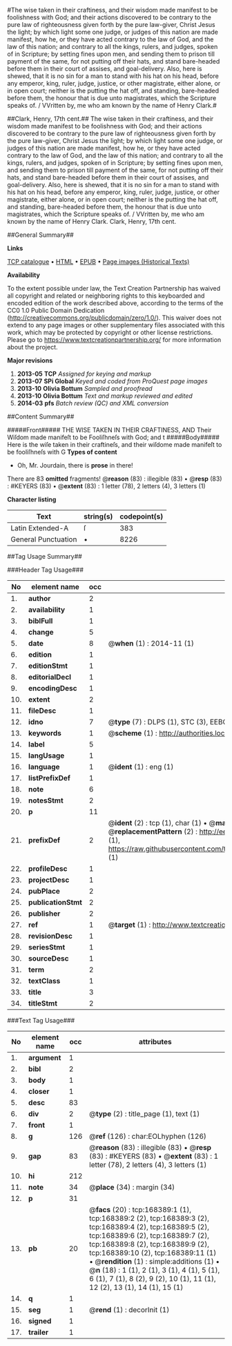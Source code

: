 #The wise taken in their craftiness, and their wisdom made manifest to be foolishness with God; and their actions discovered to be contrary to the pure law of righteousness given forth by the pure law-giver, Christ Jesus the light; by which light some one judge, or judges of this nation are made manifest, how he, or they have acted contrary to the law of God, and the law of this nation; and contrary to all the kings, rulers, and judges, spoken of in Scripture; by setting fines upon men, and sending them to prison till payment of the same, for not putting off their hats, and stand bare-headed before them in their court of assises, and goal-delivery. Also, here is shewed, that it is no sin for a man to stand with his hat on his head, before any emperor, king, ruler, judge, justice, or other magistrate, either alone, or in open court; neither is the putting the hat off, and standing, bare-headed before them, the honour that is due unto magistrates, which the Scripture speaks of. / VVritten by, me who am known by the name of Henry Clark.#

##Clark, Henry, 17th cent.##
The wise taken in their craftiness, and their wisdom made manifest to be foolishness with God; and their actions discovered to be contrary to the pure law of righteousness given forth by the pure law-giver, Christ Jesus the light; by which light some one judge, or judges of this nation are made manifest, how he, or they have acted contrary to the law of God, and the law of this nation; and contrary to all the kings, rulers, and judges, spoken of in Scripture; by setting fines upon men, and sending them to prison till payment of the same, for not putting off their hats, and stand bare-headed before them in their court of assises, and goal-delivery. Also, here is shewed, that it is no sin for a man to stand with his hat on his head, before any emperor, king, ruler, judge, justice, or other magistrate, either alone, or in open court; neither is the putting the hat off, and standing, bare-headed before them, the honour that is due unto magistrates, which the Scripture speaks of. / VVritten by, me who am known by the name of Henry Clark.
Clark, Henry, 17th cent.

##General Summary##

**Links**

[TCP catalogue](http://www.ota.ox.ac.uk/tcp/)  • 
[HTML](http://tei.it.ox.ac.uk/tcp/Texts-HTML/free/A79/A79865.html)  • 
[EPUB](http://tei.it.ox.ac.uk/tcp/Texts-EPUB/free/A79/A79865.epub) • 
[Page images (Historical Texts)](https://historicaltexts.jisc.ac.uk/eebo-99866341e)

**Availability**

To the extent possible under law, the Text Creation Partnership has waived all copyright and related or neighboring rights to this keyboarded and encoded edition of the work described above, according to the terms of the CC0 1.0 Public Domain Dedication (http://creativecommons.org/publicdomain/zero/1.0/). This waiver does not extend to any page images or other supplementary files associated with this work, which may be protected by copyright or other license restrictions. Please go to https://www.textcreationpartnership.org/ for more information about the project.

**Major revisions**

1. __2013-05__ __TCP__ *Assigned for keying and markup*
1. __2013-07__ __SPi Global__ *Keyed and coded from ProQuest page images*
1. __2013-10__ __Olivia Bottum__ *Sampled and proofread*
1. __2013-10__ __Olivia Bottum__ *Text and markup reviewed and edited*
1. __2014-03__ __pfs__ *Batch review (QC) and XML conversion*

##Content Summary##

#####Front#####
THE WISE TAKEN IN THEIR CRAFTINESS, AND Their Wiſdom made manifeſt to be Fooliſhneſs with God; and t
#####Body#####
Here is the wiſe taken in their craftineſs, and their wiſdome made manifeſt to be fooliſhneſs with G
**Types of content**

  * Oh, Mr. Jourdain, there is **prose** in there!

There are 83 **omitted** fragments! 
 @__reason__ (83) : illegible (83)  •  @__resp__ (83) : #KEYERS (83)  •  @__extent__ (83) : 1 letter (78), 2 letters (4), 3 letters (1)

**Character listing**


|Text|string(s)|codepoint(s)|
|---|---|---|
|Latin Extended-A|ſ|383|
|General Punctuation|•|8226|

##Tag Usage Summary##

###Header Tag Usage###

|No|element name|occ|attributes|
|---|---|---|---|
|1.|__author__|2||
|2.|__availability__|1||
|3.|__biblFull__|1||
|4.|__change__|5||
|5.|__date__|8| @__when__ (1) : 2014-11 (1)|
|6.|__edition__|1||
|7.|__editionStmt__|1||
|8.|__editorialDecl__|1||
|9.|__encodingDesc__|1||
|10.|__extent__|2||
|11.|__fileDesc__|1||
|12.|__idno__|7| @__type__ (7) : DLPS (1), STC (3), EEBO-CITATION (1), PROQUEST (1), VID (1)|
|13.|__keywords__|1| @__scheme__ (1) : http://authorities.loc.gov/ (1)|
|14.|__label__|5||
|15.|__langUsage__|1||
|16.|__language__|1| @__ident__ (1) : eng (1)|
|17.|__listPrefixDef__|1||
|18.|__note__|6||
|19.|__notesStmt__|2||
|20.|__p__|11||
|21.|__prefixDef__|2| @__ident__ (2) : tcp (1), char (1)  •  @__matchPattern__ (2) : ([0-9\-]+):([0-9IVX]+) (1), (.+) (1)  •  @__replacementPattern__ (2) : http://eebo.chadwyck.com/downloadtiff?vid=$1&page=$2 (1), https://raw.githubusercontent.com/textcreationpartnership/Texts/master/tcpchars.xml#$1 (1)|
|22.|__profileDesc__|1||
|23.|__projectDesc__|1||
|24.|__pubPlace__|2||
|25.|__publicationStmt__|2||
|26.|__publisher__|2||
|27.|__ref__|1| @__target__ (1) : http://www.textcreationpartnership.org/docs/. (1)|
|28.|__revisionDesc__|1||
|29.|__seriesStmt__|1||
|30.|__sourceDesc__|1||
|31.|__term__|2||
|32.|__textClass__|1||
|33.|__title__|3||
|34.|__titleStmt__|2||


###Text Tag Usage###

|No|element name|occ|attributes|
|---|---|---|---|
|1.|__argument__|1||
|2.|__bibl__|2||
|3.|__body__|1||
|4.|__closer__|1||
|5.|__desc__|83||
|6.|__div__|2| @__type__ (2) : title_page (1), text (1)|
|7.|__front__|1||
|8.|__g__|126| @__ref__ (126) : char:EOLhyphen (126)|
|9.|__gap__|83| @__reason__ (83) : illegible (83)  •  @__resp__ (83) : #KEYERS (83)  •  @__extent__ (83) : 1 letter (78), 2 letters (4), 3 letters (1)|
|10.|__hi__|212||
|11.|__note__|34| @__place__ (34) : margin (34)|
|12.|__p__|31||
|13.|__pb__|20| @__facs__ (20) : tcp:168389:1 (1), tcp:168389:2 (2), tcp:168389:3 (2), tcp:168389:4 (2), tcp:168389:5 (2), tcp:168389:6 (2), tcp:168389:7 (2), tcp:168389:8 (2), tcp:168389:9 (2), tcp:168389:10 (2), tcp:168389:11 (1)  •  @__rendition__ (1) : simple:additions (1)  •  @__n__ (18) : 1 (1), 2 (1), 3 (1), 4 (1), 5 (1), 6 (1), 7 (1), 8 (2), 9 (2), 10 (1), 11 (1), 12 (2), 13 (1), 14 (1), 15 (1)|
|14.|__q__|1||
|15.|__seg__|1| @__rend__ (1) : decorInit (1)|
|16.|__signed__|1||
|17.|__trailer__|1||
